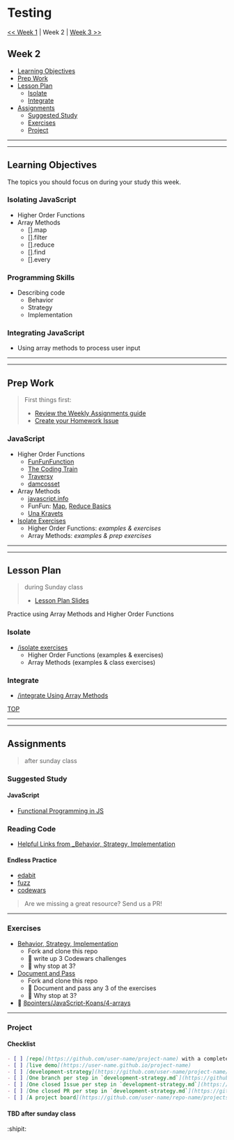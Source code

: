 # Testing

[<< Week 1](../week-1/README.md) | Week 2 | [Week 3 >>](../week-3/README.md)

## Week 2

- [Learning Objectives](#learning-objectives)
- [Prep Work](#prep-work)
- [Lesson Plan](#lesson-plan)
  - [Isolate](#isolate)
  - [Integrate](#integrate)
- [Assignments](#assignments)
  - [Suggested Study](#suggested-study)
  - [Exercises](#exercises)
  - [Project](#project)

---
---

## Learning Objectives

The topics you should focus on during your study this week.

### Isolating JavaScript

- Higher Order Functions
- Array Methods
  - [].map
  - [].filter
  - [].reduce
  - [].find
  - [].every

### Programming Skills

- Describing code
  - Behavior
  - Strategy
  - Implementation

### Integrating JavaScript

- Using array methods to process user input

---
---

## Prep Work

> First things first:
> - [Review the Weekly Assignments guide](https://home.hackyourfuture.be/students/weekly-assignments)
> - [Create your Homework Issue](https://home.hackyourfuture.be/students/homework-submission#homework-issues)

### JavaScript

- Higher Order Functions
  - [FunFunFunction](https://medium.com/humans-create-software/a-dirt-simple-introduction-to-higher-order-functions-in-javascript-b33bf9e19056)
  - [The Coding Train](https://www.youtube.com/watch?v=H4awPsyugS0)
  - [Traversy](https://www.youtube.com/watch?v=rRgD1yVwIvE)
  - [damcosset](https://dev.to/damcosset/higher-order-functions-in-javascript-4j8b)
- Array Methods
  - [javascript.info](https://javascript.info/array-methods)
  - FunFun: [Map](https://www.youtube.com/watch?v=bCqtb-Z5YGQ&list=PL0zVEGEvSaeEd9hlmCXrk5yUyqUag-n84&index=2), [Reduce Basics](https://www.youtube.com/watch?v=Wl98eZpkp-c&list=PL0zVEGEvSaeEd9hlmCXrk5yUyqUag-n84&index=3)
  - [Una Kravets](https://css-tricks.com/an-illustrated-and-musical-guide-to-map-reduce-and-filter-array-methods/)
- [Isolate Exercises](../isolate/index.html)
  - Higher Order Functions: _examples & exercises_
  - Array Methods: _examples & prep exercises_

---
---

## Lesson Plan

> during Sunday class
> - [Lesson Plan Slides](./week-1/index.html)

Practice using Array Methods and Higher Order Functions

### Isolate

- [/isolate exercises](../isolate/index.html)
  - Higher Order Functions (examples & exercises)
  - Array Methods (examples & class exercises)

### Integrate

- [/integrate Using Array Methods](../integrate/index.html)

[TOP](#testing)

---
---

## Assignments

> after sunday class

### Suggested Study

#### JavaScript

- [Functional Programming in JS](https://www.youtube.com/playlist?list=PL0zVEGEvSaeEd9hlmCXrk5yUyqUag-n84)

### Reading Code

- [Helpful Links from _Behavior, Strategy, Implementation](https://github.com/HackYourFutureBelgium/behavior-strategy-implementation#helpful-links)

#### Endless Practice

- [edabit](https://edabit.com/)
- [fuzz](https://hackyourfuture.be/fuzz)
- [codewars](https://www.codewars.com/)

> Are we missing a great resource? Send us a PR!

---

### Exercises

- [Behavior, Strategy, Implementation](https://github.com/HackYourFutureBelgium/behavior-strategy-implementation)
  - Fork and clone this repo
  - :egg: write up 3 Codewars challenges
  - :hatching_chick: why stop at 3?
- [Document and Pass](https://github.com/HackYourFutureBelgium/document-and-pass/)
  - Fork and clone this repo
  - :egg: Document and pass any 3 of the exercises
  - :hatching_chick: Why stop at 3?
- :hatched_chick: [8pointers/JavaScript-Koans/4-arrays](https://github.com/8pointers/JavaScript-Koans/tree/master/src/4-arrays)


---

### Project

#### Checklist

```md
- [ ] [repo](https://github.com/user-name/project-name) with a complete README
- [ ] [live demo](https://user-name.github.io/project-name)
- [ ] [development-strategy](https://github.com/user-name/project-name/tree/master/development-strategy.md)
- [ ] [One branch per step in `development-strategy.md`](https://github.com/user-name/repo-name/network)
- [ ] [One closed Issue per step in `development-strategy.md`](https://github.com/user-name/repo-name/issues?q=is%3Aissue+is%3Aclosed)
- [ ] [One closed PR per step in `development-strategy.md`](https://github.com/user-name/repo-name/pulls?q=is%3Apr+is%3Aclosed)
- [ ] [A project board](https://github.com/user-name/repo-name/projects/X) with all issues moved to "Done"
```

#### TBD after sunday class

:shipit:

